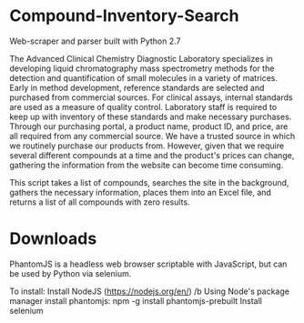 # Compound-Inventory-Search

Web-scraper and parser built with Python 2.7

The Advanced Clinical Chemistry Diagnostic Laboratory specializes in developing liquid chromatography mass spectrometry methods for the detection and quantification of small molecules in a variety of matrices. Early in method development, reference standards are selected and purchased from commercial sources. For clinical assays, internal standards are used as a measure of quality control. Laboratory staff is required to keep up with inventory of these standards and make necessary purchases. Through our purchasing portal, a product name, product ID, and price, are all required from any commercial source. We have a trusted source in which we routinely purchase our products from. However, given that we require several different compounds at a time and the product's prices can change, gathering the information from the website can become time consuming. 

This script takes a list of compounds, searches the site in the background, gathers the necessary information, places them into an Excel file, and returns a list of all compounds with zero results. 

# Downloads
PhantomJS is a headless web browser scriptable with JavaScript, but can be used by Python via selenium.

To install:
  Install NodeJS (https://nodejs.org/en/)  /b
  Using Node's package manager install phantomjs: npm -g install phantomjs-prebuilt
  Install selenium
